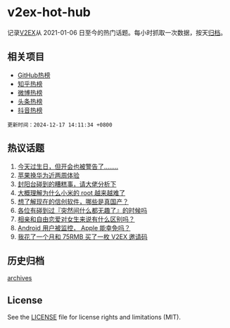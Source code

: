 # v2ex-hot-hub

 记录[V2EX](https://www.v2ex.com/)从 2021-01-06 日至今的热门话题。每小时抓取一次数据，按天[归档](archives)。
 
 ## 相关项目

- [GitHub热榜](https://github.com/it985/github-hot-hub)
- [知乎热榜](https://github.com/it985/zhihu-hot-hub)
- [微博热榜](https://github.com/it985/weibo-hot-hub)
- [头条热榜](https://github.com/it985/toutiao-hot-hub)
- [抖音热榜](https://github.com/it985/douyin-hot-hub)


 `更新时间：2024-12-17 14:11:34 +0800`

## 热议话题

1. [今天过生日，但开会也被警告了........](https://www.v2ex.com/t/1097910)
1. [苹果换华为近两周体验](https://www.v2ex.com/t/1097947)
1. [封阳台碰到的糟糕事，请大佬分析下](https://www.v2ex.com/t/1097995)
1. [大概理解为什么小米的 root 越来越难了](https://www.v2ex.com/t/1097870)
1. [想了解现在的信创软件，哪些是真国产？](https://www.v2ex.com/t/1098049)
1. [各位有碰到过『突然间什么都无趣了』的时候吗](https://www.v2ex.com/t/1097899)
1. [相亲和自由恋爱对女生来说有什么区别吗？](https://www.v2ex.com/t/1097877)
1. [Android 用户被监控， Apple 能幸免吗？](https://www.v2ex.com/t/1098016)
1. [我花了一个月和 75RMB 买了一枚 V2EX 邀请码](https://www.v2ex.com/t/1097908)

## 历史归档

[archives](archives)

## License

See the [LICENSE](LICENSE) file for license rights and limitations (MIT).
